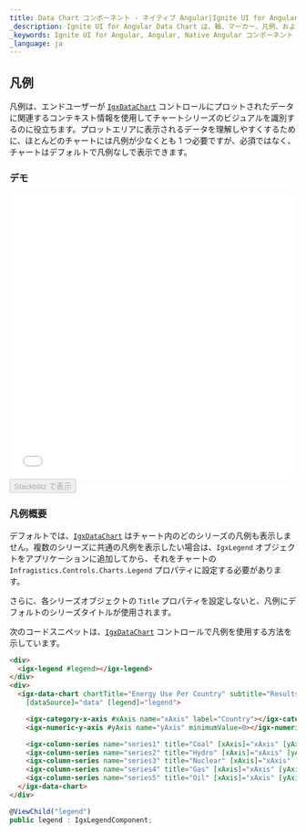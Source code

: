 ```yaml
---
title: Data Chart コンポーネント - ネイティブ Angular|Ignite UI for Angular
_description: Ignite UI for Angular Data Chart は、軸、マーカー、凡例、および注釈レイヤーのモジュール設計を提供するチャート コンポーネントです。チャート機能は、複合チャート ビューを作成するために同じチャート領域でのビジュアル要素の複数のインスタンスを利用できます。
_keywords: Ignite UI for Angular, Angular, Native Angular コンポーネント スイート, Native Angular コントロール, ネイティブ Angular コンポーネント, ネイティブ Angular コンポーネント ライブラリ, Angular チャート, Angular チャート コントロール, Angular チャート例, Angular チャート コンポーネント, Angular データ チャート
_language: ja
---
```


## 凡例

凡例は、エンドユーザーが [`IgxDataChart`](datachart_chart_legends.md) コントロールにプロットされたデータに関連するコンテキスト情報を使用してチャートシリーズのビジュアルを識別するのに役立ちます。プロットエリアに表示されるデータを理解しやすくするために、ほとんどのチャートには凡例が少なくとも 1 つ必要ですが、必須ではなく、チャートはデフォルトで凡例なしで表示できます。

### デモ

<div class="sample-container loading" style="height: 500px">
    <iframe id="data-chart-legends-iframe" src='{environment:demosBaseUrl}/charts/data-chart-legends' width="100%" height="100%" seamless frameBorder="0" onload="onXPlatSampleIframeContentLoaded(this);"></iframe>
</div>
<div>
    <button data-localize="stackblitz" disabled class="stackblitz-btn" data-iframe-id="data-chart-legends-iframe" data-demos-base-url="{environment:demosBaseUrl}">Stackblitz で表示
    </button>
</div>

<div class="divider--half"></div>

### 凡例概要

デフォルトでは、[`IgxDataChart`](datachart_chart_legends.md) はチャート内のどのシリーズの凡例も表示しません。複数のシリーズに共通の凡例を表示したい場合は、`IgxLegend` オブジェクトをアプリケーションに追加してから、それをチャートの `Infragistics.Controls.Charts.Legend` プロパティに設定する必要があります。

さらに、各シリーズオブジェクトの `Title` プロパティを設定しないと、凡例にデフォルトのシリーズタイトルが使用されます。

次のコードスニペットは、[`IgxDataChart`](datachart_chart_legends.md) コントロールで凡例を使用する方法を示しています。

```html
<div>
  <igx-legend #legend></igx-legend>
</div>
<div>
  <igx-data-chart chartTitle="Energy Use Per Country" subtitle="Results over a two year period" height="600px" width="100%"
    [dataSource]="data" [legend]="legend">

    <igx-category-x-axis #xAxis name="xAxis" label="Country"></igx-category-x-axis>
    <igx-numeric-y-axis #yAxis name="yAxis" minimumValue=0></igx-numeric-y-axis>

    <igx-column-series name="series1" title="Coal" [xAxis]="xAxis" [yAxis]="yAxis" valueMemberPath="Coal"></igx-column-series>
    <igx-column-series name="series2" title="Hydro" [xAxis]="xAxis" [yAxis]="yAxis" valueMemberPath="Hydro"></igx-column-series>
    <igx-column-series name="series3" title="Nuclear" [xAxis]="xAxis" [yAxis]="yAxis" valueMemberPath="Nuclear"></igx-column-series>
    <igx-column-series name="series4" title="Gas" [xAxis]="xAxis" [yAxis]="yAxis" valueMemberPath="Gas"></igx-column-series>
    <igx-column-series name="series5" title="Oil" [xAxis]="xAxis" [yAxis]="yAxis" valueMemberPath="Oil"></igx-column-series>
  </igx-data-chart>
</div>
```

```ts
@ViewChild("legend")
public legend : IgxLegendComponent;
```
